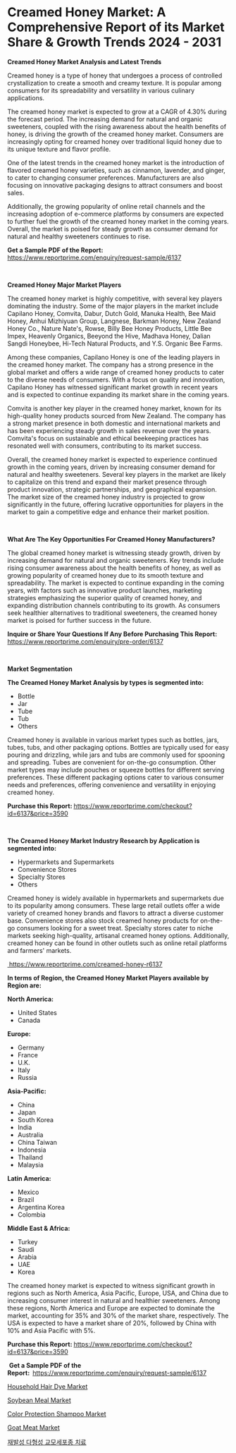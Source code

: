 <p><h1>Creamed Honey Market: A Comprehensive Report of its Market Share & Growth Trends 2024 - 2031</h1></p><p><strong>Creamed Honey Market Analysis and Latest Trends</strong></p>
<p><p>Creamed honey is a type of honey that undergoes a process of controlled crystallization to create a smooth and creamy texture. It is popular among consumers for its spreadability and versatility in various culinary applications.</p><p>The creamed honey market is expected to grow at a CAGR of 4.30% during the forecast period. The increasing demand for natural and organic sweeteners, coupled with the rising awareness about the health benefits of honey, is driving the growth of the creamed honey market. Consumers are increasingly opting for creamed honey over traditional liquid honey due to its unique texture and flavor profile.</p><p>One of the latest trends in the creamed honey market is the introduction of flavored creamed honey varieties, such as cinnamon, lavender, and ginger, to cater to changing consumer preferences. Manufacturers are also focusing on innovative packaging designs to attract consumers and boost sales.</p><p>Additionally, the growing popularity of online retail channels and the increasing adoption of e-commerce platforms by consumers are expected to further fuel the growth of the creamed honey market in the coming years. Overall, the market is poised for steady growth as consumer demand for natural and healthy sweeteners continues to rise.</p></p>
<p><strong>Get a Sample PDF of the Report:&nbsp;</strong> <a href="https://www.reportprime.com/enquiry/request-sample/6137">https://www.reportprime.com/enquiry/request-sample/6137</a></p>
<p>&nbsp;</p>
<p><strong>Creamed Honey Major Market Players</strong></p>
<p><p>The creamed honey market is highly competitive, with several key players dominating the industry. Some of the major players in the market include Capilano Honey, Comvita, Dabur, Dutch Gold, Manuka Health, Bee Maid Honey, Anhui Mizhiyuan Group, Langnese, Barkman Honey, New Zealand Honey Co., Nature Nate's, Rowse, Billy Bee Honey Products, Little Bee Impex, Heavenly Organics, Beeyond the Hive, Madhava Honey, Dalian Sangdi Honeybee, Hi-Tech Natural Products, and Y.S. Organic Bee Farms.</p><p>Among these companies, Capilano Honey is one of the leading players in the creamed honey market. The company has a strong presence in the global market and offers a wide range of creamed honey products to cater to the diverse needs of consumers. With a focus on quality and innovation, Capilano Honey has witnessed significant market growth in recent years and is expected to continue expanding its market share in the coming years.</p><p>Comvita is another key player in the creamed honey market, known for its high-quality honey products sourced from New Zealand. The company has a strong market presence in both domestic and international markets and has been experiencing steady growth in sales revenue over the years. Comvita's focus on sustainable and ethical beekeeping practices has resonated well with consumers, contributing to its market success.</p><p>Overall, the creamed honey market is expected to experience continued growth in the coming years, driven by increasing consumer demand for natural and healthy sweeteners. Several key players in the market are likely to capitalize on this trend and expand their market presence through product innovation, strategic partnerships, and geographical expansion. The market size of the creamed honey industry is projected to grow significantly in the future, offering lucrative opportunities for players in the market to gain a competitive edge and enhance their market position.</p></p>
<p>&nbsp;</p>
<p><strong>What Are The Key Opportunities For Creamed Honey Manufacturers?</strong></p>
<p><p>The global creamed honey market is witnessing steady growth, driven by increasing demand for natural and organic sweeteners. Key trends include rising consumer awareness about the health benefits of honey, as well as growing popularity of creamed honey due to its smooth texture and spreadability. The market is expected to continue expanding in the coming years, with factors such as innovative product launches, marketing strategies emphasizing the superior quality of creamed honey, and expanding distribution channels contributing to its growth. As consumers seek healthier alternatives to traditional sweeteners, the creamed honey market is poised for further success in the future.</p></p>
<p><strong>Inquire or Share Your Questions If Any Before Purchasing This Report:</strong> <a href="https://www.reportprime.com/enquiry/pre-order/6137">https://www.reportprime.com/enquiry/pre-order/6137</a></p>
<p>&nbsp;</p>
<p><strong>Market Segmentation</strong></p>
<p><strong>The Creamed Honey Market Analysis by types is segmented into:</strong></p>
<p><ul><li>Bottle</li><li>Jar</li><li>Tube</li><li>Tub</li><li>Others</li></ul></p>
<p><p>Creamed honey is available in various market types such as bottles, jars, tubes, tubs, and other packaging options. Bottles are typically used for easy pouring and drizzling, while jars and tubs are commonly used for spooning and spreading. Tubes are convenient for on-the-go consumption. Other market types may include pouches or squeeze bottles for different serving preferences. These different packaging options cater to various consumer needs and preferences, offering convenience and versatility in enjoying creamed honey.</p></p>
<p><strong>Purchase this Report:&nbsp;</strong><a href="https://www.reportprime.com/checkout?id=6137&price=3590">https://www.reportprime.com/checkout?id=6137&price=3590</a></p>
<p>&nbsp;</p>
<p><strong>The Creamed Honey Market Industry Research by Application is segmented into:</strong></p>
<p><ul><li>Hypermarkets and Supermarkets</li><li>Convenience Stores</li><li>Specialty Stores</li><li>Others</li></ul></p>
<p><p>Creamed honey is widely available in hypermarkets and supermarkets due to its popularity among consumers. These large retail outlets offer a wide variety of creamed honey brands and flavors to attract a diverse customer base. Convenience stores also stock creamed honey products for on-the-go consumers looking for a sweet treat. Specialty stores cater to niche markets seeking high-quality, artisanal creamed honey options. Additionally, creamed honey can be found in other outlets such as online retail platforms and farmers' markets.</p></p>
<p><a href="https://www.reportprime.com/creamed-honey-r6137">&nbsp;https://www.reportprime.com/creamed-honey-r6137</a></p>
<p><strong>In terms of Region, the Creamed Honey Market Players available by Region are:</strong></p>
<p>
    <p> <strong> North America: </strong>
        <ul>
            <li>United States</li>
            <li>Canada</li>
        </ul>
        </p> 
    <p> <strong> Europe: </strong>
        <ul>
            <li>Germany</li>
            <li>France</li>
            <li>U.K.</li>
            <li>Italy</li>
            <li>Russia</li>
        </ul>
        </p> 
    <p> <strong> Asia-Pacific: </strong>
        <ul>
            <li>China</li>
            <li>Japan</li>
            <li>South Korea</li>
            <li>India</li>
            <li>Australia</li>
            <li>China Taiwan</li>
            <li>Indonesia</li>
            <li>Thailand</li>
            <li>Malaysia</li>
        </ul>
        </p> 
    <p> <strong> Latin America: </strong>
        <ul>
            <li>Mexico</li>
            <li>Brazil</li>
            <li>Argentina Korea</li>
            <li>Colombia</li>
        </ul>
        </p> 
    <p> <strong> Middle East & Africa: </strong>
        <ul>
            <li>Turkey</li>
            <li>Saudi</li>
            <li>Arabia</li>
            <li>UAE</li>
            <li>Korea</li>
        </ul>
    </p>
    </p>
<p><p>The creamed honey market is expected to witness significant growth in regions such as North America, Asia Pacific, Europe, USA, and China due to increasing consumer interest in natural and healthier sweeteners. Among these regions, North America and Europe are expected to dominate the market, accounting for 35% and 30% of the market share, respectively. The USA is expected to have a market share of 20%, followed by China with 10% and Asia Pacific with 5%.</p></p>
<p><strong>Purchase this Report: </strong><a href="https://www.reportprime.com/checkout?id=6137&price=3590">https://www.reportprime.com/checkout?id=6137&price=3590</a></p>
<p>&nbsp;<strong>Get a Sample PDF of the Report:&nbsp;&nbsp;</strong><a href="https://www.reportprime.com/enquiry/request-sample/6137">https://www.reportprime.com/enquiry/request-sample/6137</a></p>
<p><strong></strong></p>
<p><p><a href="https://issuu.com/reportprime-2/docs/household-hair-dye-market-size-2030.pptx">Household Hair Dye Market</a></p><p><a href="https://github.com/Hazelklievgspy6vdcsmu106w/Market-Research-Report-List-2/blob/main/soybean-meal-market.md">Soybean Meal Market</a></p><p><a href="https://issuu.com/reportprime-2/docs/color-protection-shampoo-market-size-2030.pptx">Color Protection Shampoo Market</a></p><p><a href="https://github.com/GageWest1962/Market-Research-Report-List-1/blob/main/goat-meat-market.md">Goat Meat Market</a></p><p><a href="https://github.com/GabrielBlanda5656/Market-Research-Report-List-1/blob/main/344239671324.md">재발성 다형성 교모세포종 치료</a></p></p>